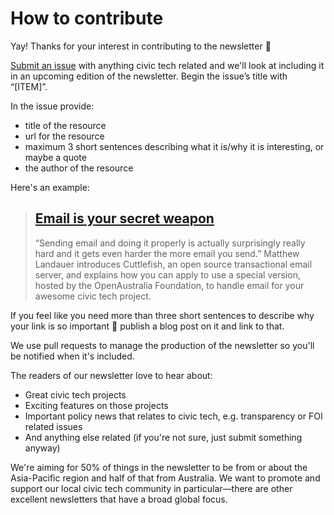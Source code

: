 # How to contribute

Yay! Thanks for your interest in contributing to the newsletter :bouquet:

[Submit an issue](https://github.com/openaustralia/newsletter/issues/new?title=[ITEM]) with anything civic tech related and we'll look at including it in an upcoming edition of the newsletter. Begin the issue’s title with “[ITEM]”.

In the issue provide:

* title of the resource
* url for the resource
* maximum 3 short sentences describing what it is/why it is interesting, or maybe a quote
* the author of the resource

Here's an example:

> ## [Email is your secret weapon](http://poplus.org/posts/email-is-your-secret-weapon/)
> “Sending email and doing it properly is actually surprisingly really hard and it gets even harder the more email you send.” Matthew Landauer introduces Cuttlefish, an open source transactional email server, and explains how you can apply to use a special version, hosted by the OpenAustralia Foundation, to handle email for your awesome civic tech project.  

If you feel like you need more than three short sentences to describe why your link is so important :metal: publish a blog post on it and link to that.

We use pull requests to manage the production of the newsletter so you'll be notified when it's included.

The readers of our newsletter love to hear about:

* Great civic tech projects
* Exciting features on those projects
* Important policy news that relates to civic tech, e.g. transparency or FOI related issues
* And anything else related (if you're not sure, just submit something anyway)

We're aiming for 50% of things in the newsletter to be from or about the Asia-Pacific region and half of that from Australia. We want to promote and support our local civic tech community in particular—there are other excellent newsletters that have a broad global focus.
